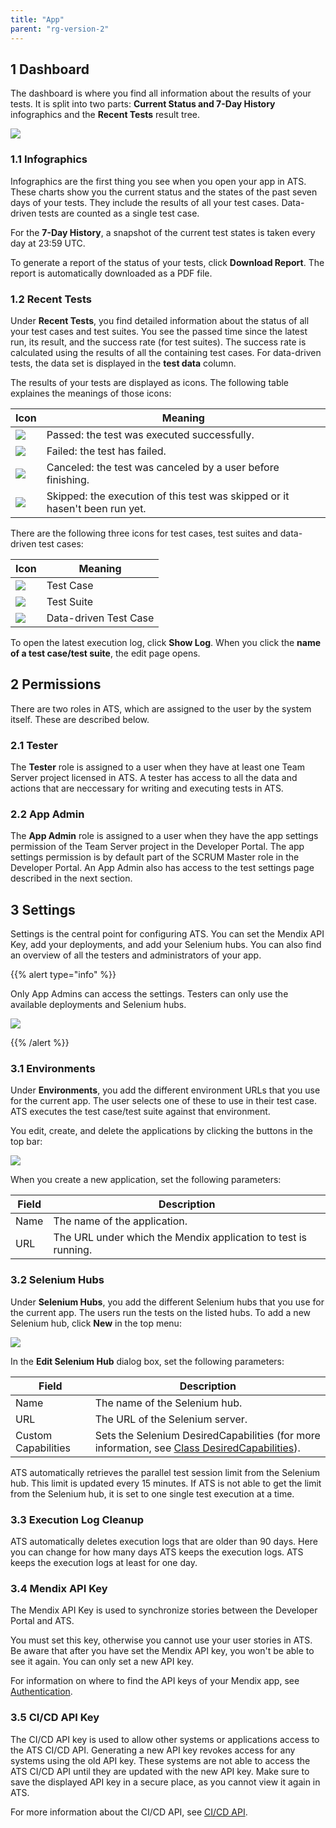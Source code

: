 ```yaml
---
title: "App"
parent: "rg-version-2"
---
```


## 1 Dashboard

The dashboard is where you find all information about the results of your tests. It is split into two parts: **Current Status and 7-Day History** infographics and the **Recent Tests** result tree. 

![](attachments/project/dashboard.png)

### 1.1 Infographics

Infographics are the first thing you see when you open your app in ATS. These charts show you the current status and the states of the past seven days of your tests. They include the results of all your test cases. Data-driven tests are counted as a single test case. 

For the **7-Day History**, a snapshot of the current test states is taken every day at 23:59 UTC.

To generate a report of the status of your tests, click **Download Report**. The report is automatically downloaded as a PDF file.

### 1.2 Recent Tests

Under **Recent Tests**, you find detailed information about the status of all your test cases and test suites. You see the passed time since the latest run, its result, and the success rate (for test suites). The success rate is calculated using the results of all the containing test cases. For data-driven tests, the data set is displayed in the **test data** column.

The results of your tests are displayed as icons. The following table explaines the meanings of those icons:

| Icon | Meaning |
| ---- | ------- |
|![](attachments/project/passed-icon.png)| Passed: the test was executed successfully. |
|![](attachments/project/failed-icon.png)| Failed: the test has failed. |
|![](attachments/project/canceled-icon.png)| Canceled: the test was canceled by a user before finishing. |
|![](attachments/project/skipped-icon.png)| Skipped: the execution of this test was skipped or it hasen't been run yet. |

There are the following three icons for test cases, test suites and data-driven test cases:

| Icon                                     | Meaning    |
| ---------------------------------------- | ---------- |
|![](attachments/project/test-case-icon.png) | Test Case  |
|![](attachments/project/test-suite-icon.png) | Test Suite |
|![](attachments/project/ddt-icon.png)| Data-driven Test Case|

To open the latest execution log, click **Show Log**. When you click the **name of a test case/test suite**, the edit page opens. 

## 2 Permissions

There are two roles in ATS, which are assigned to the user by the system itself. These are described below.

### 2.1 Tester

The **Tester** role is assigned to a user when they have at least one Team Server project licensed in ATS. A tester has access to all the data and actions that are neccessary for writing and executing tests in ATS.

### 2.2 App Admin

The **App Admin** role is assigned to a user when they have the app settings permission of the Team Server project in the Developer Portal. The app settings permission is by default part of the SCRUM Master role in the Developer Portal. An App Admin also has access to the test settings page described in the next section.

## 3 Settings

Settings is the central point for configuring ATS. You can set the Mendix API Key, add your deployments, and add your Selenium hubs. You can also find an overview of all the testers and administrators of your app. 

{{% alert type="info" %}}

Only App Admins can access the settings. Testers can only use the available deployments and Selenium hubs.

![](attachments/project/settings.png)

{{% /alert %}}

### 3.1 Environments

Under **Environments**, you add the different environment URLs that you use for the current app. The user selects one of these to use in their test case. ATS executes the test case/test suite against that environment.

You edit, create, and delete the applications by clicking the buttons in the top bar:

![](attachments/project/deployments.png)

When you create a new application, set the following parameters:

| Field | Description                              |
| ----- | ---------------------------------------- |
| Name  | The name of the application.             |
| URL   | The URL under which the Mendix application to test is running. |

### 3.2 Selenium Hubs

Under **Selenium Hubs**, you add the different Selenium hubs that you use for the current app. The users run the tests on the listed hubs. To add a new Selenium hub, click **New** in the top menu:

![](attachments/project/selenium-hub.png)

In the **Edit Selenium Hub** dialog box, set the following parameters:

| Field               | Description                              |
| ------------------- | ---------------------------------------- |
| Name                | The name of the Selenium hub.            |
| URL                 | The URL of the Selenium server.          |
| Custom Capabilities | Sets the Selenium DesiredCapabilities (for more information, see [Class DesiredCapabilities](https://seleniumhq.github.io/selenium/docs/api/java/org/openqa/selenium/remote/DesiredCapabilities.html)). |

ATS automatically retrieves the parallel test session limit from the Selenium hub. This limit is updated every 15 minutes. If ATS is not able to get the limit from the Selenium hub, it is set to one single test execution at a time.  

### 3.3 Execution Log Cleanup

ATS automatically deletes execution logs that are older than 90 days. Here you can change for how many days ATS keeps the execution logs. ATS keeps the execution logs at least for one day.

### 3.4 Mendix API Key

The Mendix API Key is used to synchronize stories between the Developer Portal and ATS.

You must set this key, otherwise you cannot use your user stories in ATS. Be aware that after you have set the Mendix API key, you won't be able to see it again. You can only set a new API key.

For information on where to find the API keys of your Mendix app, see [Authentication](../apidocs/authentication).

### 3.5 CI/CD API Key

The CI/CD API key is used to allow other systems or applications access to the ATS CI/CD API. Generating a new API key revokes access for any systems using the old API key. These systems are not able to access the ATS CI/CD API until they are updated with the new API key. Make sure to save the displayed API key in a secure place, as you cannot view it again in ATS. 

For more information about the CI/CD API, see [CI/CD API](cicd-api).
